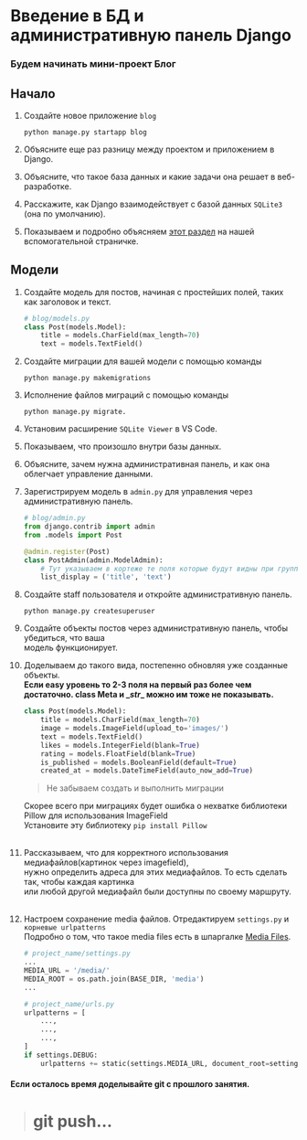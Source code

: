 # Введение в БД и административную панель Django
### Будем начинать мини-проект **Блог**

## Начало
1. Создайте новое приложение `blog`

    `python manage.py startapp blog`
2. Объясните еще раз разницу между проектом и приложением в Django.
3. Объясните, что такое база данных и какие задачи она решает в веб-разработке.
4. Расскажите, как Django взаимодействует с базой данных `SQLite3` (она по умолчанию).
5. Показываем и подробно объясняем [этот раздел](https://github.com/xlartas/it-compot-backend-methods/blob/main/django-base.md#%D1%81%D0%BE%D0%B7%D0%B4%D0%B0%D0%BD%D0%B8%D0%B5-%D0%BF%D1%80%D0%BE%D1%81%D1%82%D0%B5%D0%B9%D1%88%D0%B5%D0%B9-%D0%BC%D0%BE%D0%B4%D0%B5%D0%BB%D0%B8-%D0%B4%D0%BB%D1%8F-%D1%82%D0%BE%D0%B2%D0%B0%D1%80%D0%B0) на нашей вспомогательной страничке.
## Модели

1. Создайте модель для постов, начиная с простейших полей, таких как заголовок и текст.
    ```python
    # blog/models.py
    class Post(models.Model):
        title = models.CharField(max_length=70)
        text = models.TextField()
    ```
2. Создайте миграции для вашей модели с помощью команды <br>

    `python manage.py makemigrations`

3. Исполнение файлов миграций с помощью команды 

   `python manage.py migrate.`

4. Установим расширение `SQLite Viewer` в VS Code.
5. Показываем, что произошло внутри базы данных.
6. Объясните, зачем нужна административная панель, и как она облегчает управление данными.
7. Зарегистрируем модель в `admin.py` для управления через административную панель.
   ```python
   # blog/admin.py
   from django.contrib import admin
   from .models import Post
   
   @admin.register(Post)
   class PostAdmin(admin.ModelAdmin):
       # Тут указываем в кортеже те поля которые будут видны при групповом отображении.
       list_display = ('title', 'text')
   ```
8. Создайте staff пользователя и откройте административную панель.
   
   `python manage.py createsuperuser`

9. Создайте объекты постов через административную панель, чтобы убедиться, что ваша <br>
   модель функционирует.

10. Доделываем до такого вида, постепенно обновляя уже созданные объекты. <br>
    **Если easy уровень то 2-3 поля на первый раз более чем достаточно. class Meta и __str_\_ можно им тоже не показывать.**

    ```python
    class Post(models.Model):
        title = models.CharField(max_length=70)
        image = models.ImageField(upload_to='images/')
        text = models.TextField()
        likes = models.IntegerField(blank=True)
        rating = models.FloatField(blank=True)
        is_published = models.BooleanField(default=True)
        created_at = models.DateTimeField(auto_now_add=True)
    ```
    > Не забываем создать и выполнить миграции

    Скорее всего при миграциях будет ошибка о нехватке библиотеки Pillow для использования ImageField<br>
    Установите эту библиотеку `pip install Pillow`<br><br>

11. Рассказываем, что для корректного использования медиафайлов(картинок через imagefield),<br>
    нужно определить адреса для этих медиафайлов. То есть сделать так, чтобы каждая картинка <br>
    или любой другой медиафайл были доступны по своему маршруту.<br><br>

12. Настроем сохранение media файлов. Отредактируем `settings.py` и `корневые urlpatterns`<br>
    Подробно о том, что такое media files есть в шпаргалке 
    [Media Files](https://github.com/xlartas/it-compot-backend-methods/blob/main/django-base.md#Media-Files).
    ```python
    # project_name/settings.py
    ...
    MEDIA_URL = '/media/'
    MEDIA_ROOT = os.path.join(BASE_DIR, 'media')
    ...
    ```
    ```python
    # project_name/urls.py
    urlpatterns = [
        ...,
        ...,
        ...,
    ]
    if settings.DEBUG:
        urlpatterns += static(settings.MEDIA_URL, document_root=settings.MEDIA_ROOT)
    ```
#### Если осталось время доделывайте git с прошлого занятия.

># git push...